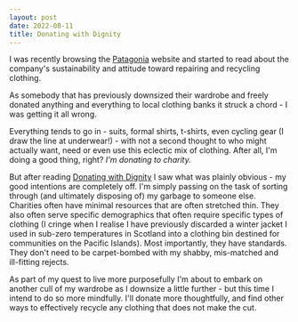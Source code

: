 ```yaml
---
layout: post
date: 2022-08-11
title: Donating with Dignity
---
```


I was recently browsing the [Patagonia](https://www.patagonia.com.au) website and started to read about the company's sustainability and attitude toward repairing and recycling clothing.

As somebody that has previously downsized their wardrobe and freely donated anything and everything to local clothing banks it struck a chord - I was getting it all wrong.

Everything tends to go in - suits, formal shirts, t-shirts, even cycling gear (I draw the line at underwear!) - with not a second thought to who might actually want, need or even use this eclectic mix of clothing. After all, I'm doing a good thing, right? _I'm donating to charity._

But after reading [Donating with Dignity](https://www.patagonia.com.au/blogs/roaring-journals/donating-with-dignity) I saw what was plainly obvious - my good intentions are completely off. I'm simply passing on the task of sorting through (and ultimately disposing of) my garbage to someone else. Charities often have minimal resources that are often stretched thin. They also often serve specific demographics that often require specific types of clothing (I cringe when I realise I have previously discarded a winter jacket I used in sub-zero temperatures in Scotland into a clothing bin destined for communities on the Pacific Islands). Most importantly, they have standards. They don't need to be carpet-bombed with my shabby, mis-matched
and ill-fitting rejects.

As part of my quest to live more purposefully I'm about to embark on another cull of my wardrobe as I downsize a little further - but this time I intend to do so more mindfully. I'll donate more thoughtfully, and find other ways to effectively recycle any clothing that does not make the cut.
